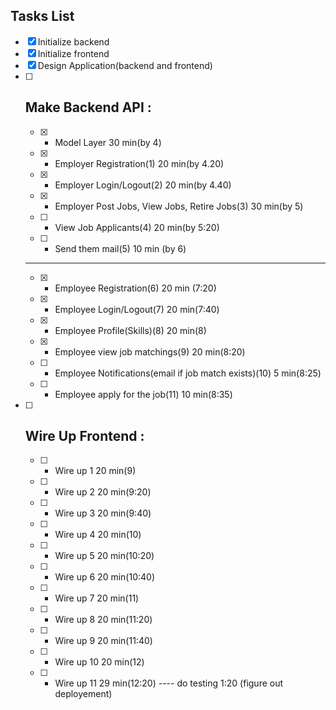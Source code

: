 ## Tasks List

- [x] Initialize backend
- [x] Initialize frontend
- [x] Design Application(backend and frontend)
- [ ] Make Backend API :
    ----
    - [x] - Model Layer 30 min(by 4)
    - [x] - Employer Registration(1) 20 min(by 4.20)
    - [x] - Employer Login/Logout(2) 20 min(by 4.40)
    - [x] - Employer Post Jobs, View Jobs, Retire Jobs(3) 30 min(by 5)
    - [ ] - View Job Applicants(4) 20 min(by 5:20)
    - [ ] - Send them mail(5) 10 min (by 6)

    ----
    - [x] -  Employee Registration(6) 20 min (7:20)
    - [x] -  Employee Login/Logout(7) 20 min(7:40)
    - [x] -  Employee Profile(Skills)(8) 20 min(8)
    - [x] -  Employee view job matchings(9) 20 min(8:20)
    - [ ] -  Employee Notifications(email if job match exists)(10) 5 min(8:25)
    - [ ] -  Employee apply for the job(11) 10 min(8:35)

- [ ] Wire Up Frontend :
    ----
    - [ ] - Wire up 1 20 min(9)
    - [ ] - Wire up 2 20 min(9:20)
    - [ ] - Wire up 3 20 min(9:40)
    - [ ] - Wire up 4 20 min(10)
    - [ ] - Wire up 5 20 min(10:20)
    - [ ] - Wire up 6 20 min(10:40)
    - [ ] - Wire up 7 20 min(11)
    - [ ] - Wire up 8 20 min(11:20)
    - [ ] - Wire up 9 20 min(11:40)
    - [ ] - Wire up 10 20 min(12)
    - [ ] - Wire up 11 29 min(12:20)
---- do testing
1:20 (figure out deployement)


